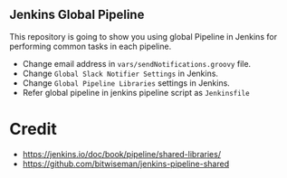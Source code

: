 ## Jenkins Global Pipeline

This repository is going to show you using global Pipeline in Jenkins for performing common tasks in each pipeline.


* Change email address in `vars/sendNotifications.groovy` file.
* Change `Global Slack Notifier Settings` in Jenkins.
* Change `Global Pipeline Libraries` settings in Jenkins.
* Refer global pipeline in jenkins pipeline script as `Jenkinsfile`

# Credit

* https://jenkins.io/doc/book/pipeline/shared-libraries/
* https://github.com/bitwiseman/jenkins-pipeline-shared
